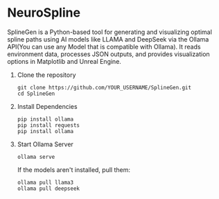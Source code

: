 # NeuroSpline
SplineGen is a Python-based tool for generating and visualizing optimal spline paths using AI models like LLAMA and DeepSeek via the Ollama API(You can use any Model that is compatible with Ollama). It reads environment data, processes JSON outputs, and provides visualization options in Matplotlib and Unreal Engine.


1. Clone the repository
   ```commandline
   git clone https://github.com/YOUR_USERNAME/SplineGen.git
   cd SplineGen
   ```
2. Install Dependencies
   ```commandline
   pip install ollama
   pip install requests
   pip install ollama
   ```
3. Start Ollama Server
   ```commandline
   ollama serve
   ```
   If the models aren't installed, pull them:
   ```commandline
   ollama pull llama3
   ollama pull deepseek
   ```
